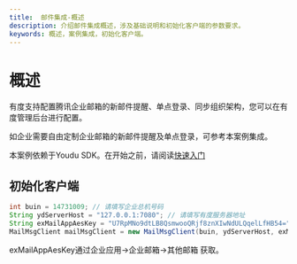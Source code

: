 ```yaml
---
title:  邮件集成-概述
description: 介绍邮件集成概述，涉及基础说明和初始化客户端的参数要求。
keywords: 概述，案例集成，初始化客户端。
---
```


# 概述

有度支持配置腾讯企业邮箱的新邮件提醒、单点登录、同步组织架构，您可以在有度管理后台进行配置。

如企业需要自由定制企业邮箱的新邮件提醒及单点登录，可参考本案例集成。

本案例依赖于Youdu SDK。在开始之前，请阅读[快速入门](https://youdu.im/api/quickstart.html)

## 初始化客户端

```java
int buin = 14731009; // 请填写企业总机号码
String ydServerHost = "127.0.0.1:7080"; // 请填写有度服务器地址
String exMailAppAesKey = "U7RpMNo9dtLB8QsmwooQRjf8znXIwNdULQqelLfHB54="; //请填写企业邮应用的EncodingaesKey
MailMsgClient mailMsgClient = new MailMsgClient(buin, ydServerHost, exMailAppAesKey);
```

exMailAppAesKey通过企业应用->企业邮箱->其他邮箱 获取。